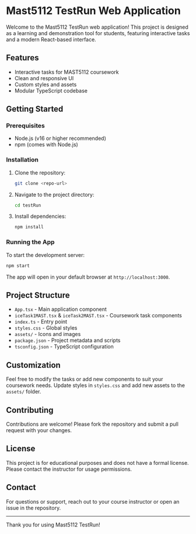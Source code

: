 # Mast5112 TestRun Web Application

Welcome to the Mast5112 TestRun web application! This project is designed as a learning and demonstration tool for students, featuring interactive tasks and a modern React-based interface.

## Features
- Interactive tasks for MAST5112 coursework
- Clean and responsive UI
- Custom styles and assets
- Modular TypeScript codebase

## Getting Started

### Prerequisites
- Node.js (v16 or higher recommended)
- npm (comes with Node.js)

### Installation
1. Clone the repository:
   ```sh
   git clone <repo-url>
   ```
2. Navigate to the project directory:
   ```sh
   cd testRun
   ```
3. Install dependencies:
   ```sh
   npm install
   ```

### Running the App
To start the development server:
```sh
npm start
```
The app will open in your default browser at `http://localhost:3000`.

## Project Structure
- `App.tsx` - Main application component
- `iceTask1MAST.tsx` & `iceTask2MAST.tsx` - Coursework task components
- `index.ts` - Entry point
- `styles.css` - Global styles
- `assets/` - Icons and images
- `package.json` - Project metadata and scripts
- `tsconfig.json` - TypeScript configuration

## Customization
Feel free to modify the tasks or add new components to suit your coursework needs. Update styles in `styles.css` and add new assets to the `assets/` folder.

## Contributing
Contributions are welcome! Please fork the repository and submit a pull request with your changes.

## License
This project is for educational purposes and does not have a formal license. Please contact the instructor for usage permissions.

## Contact
For questions or support, reach out to your course instructor or open an issue in the repository.

---
Thank you for using Mast5112 TestRun!
